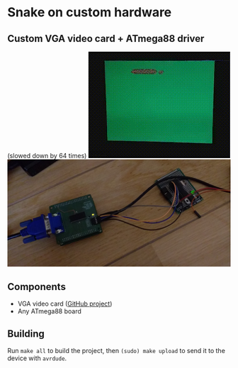# Snake on custom hardware
## Custom VGA video card + ATmega88 driver

(slowed down by 64 times)
![snake](./.doc/video_card.gif)
![setup](./.doc/setup.png)

## Components

- VGA video card ([GitHub project](https://github.com/szym-mie/vga3))
- Any ATmega88 board

## Building

Run `make all` to build the project, then `(sudo) make upload` to send it to the device with `avrdude`.
